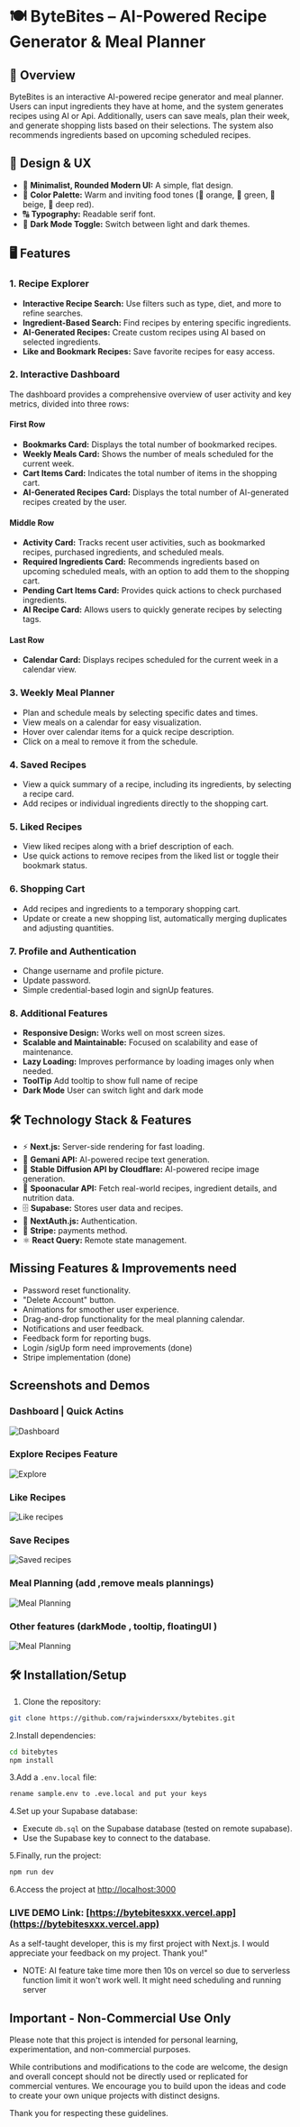 # 🍽️ ByteBites – AI-Powered Recipe Generator & Meal Planner

## 📌 Overview

ByteBites is an interactive AI-powered recipe generator and meal planner. Users can input ingredients they have at home, and the system generates recipes using AI or Api. Additionally, users can save meals, plan their week, and generate shopping lists based on their selections. The system also recommends ingredients based on upcoming scheduled recipes.

## 🎨 Design & UX

- 🏡 **Minimalist, Rounded Modern UI:** A simple, flat design.
- 🎨 **Color Palette:** Warm and inviting food tones (🍊 orange, 🍃 green, 🍯 beige, 🍷 deep red).
- 🔠 **Typography:** Readable serif font.
- 🌙 **Dark Mode Toggle:** Switch between light and dark themes.

## 🖥️ Features

### 1. Recipe Explorer

- **Interactive Recipe Search:** Use filters such as type, diet, and more to refine searches.
- **Ingredient-Based Search:** Find recipes by entering specific ingredients.
- **AI-Generated Recipes:** Create custom recipes using AI based on selected ingredients.
- **Like and Bookmark Recipes:** Save favorite recipes for easy access.

### 2. Interactive Dashboard

The dashboard provides a comprehensive overview of user activity and key metrics, divided into three rows:

#### First Row

- **Bookmarks Card:** Displays the total number of bookmarked recipes.
- **Weekly Meals Card:** Shows the number of meals scheduled for the current week.
- **Cart Items Card:** Indicates the total number of items in the shopping cart.
- **AI-Generated Recipes Card:** Displays the total number of AI-generated recipes created by the user.

#### Middle Row

- **Activity Card:** Tracks recent user activities, such as bookmarked recipes, purchased ingredients, and scheduled meals.
- **Required Ingredients Card:** Recommends ingredients based on upcoming scheduled meals, with an option to add them to the shopping cart.
- **Pending Cart Items Card:** Provides quick actions to check purchased ingredients.
- **AI Recipe Card:** Allows users to quickly generate recipes by selecting tags.

#### Last Row

- **Calendar Card:** Displays recipes scheduled for the current week in a calendar view.

### 3. Weekly Meal Planner

- Plan and schedule meals by selecting specific dates and times.
- View meals on a calendar for easy visualization.
- Hover over calendar items for a quick recipe description.
- Click on a meal to remove it from the schedule.

### 4. Saved Recipes

- View a quick summary of a recipe, including its ingredients, by selecting a recipe card.
- Add recipes or individual ingredients directly to the shopping cart.

### 5. Liked Recipes

- View liked recipes along with a brief description of each.
- Use quick actions to remove recipes from the liked list or toggle their bookmark status.

### 6. Shopping Cart

- Add recipes and ingredients to a temporary shopping cart.
- Update or create a new shopping list, automatically merging duplicates and adjusting quantities.

### 7. Profile and Authentication

- Change username and profile picture.
- Update password.
- Simple credential-based login and signUp features.

### 8. Additional Features

- **Responsive Design:** Works well on most screen sizes.
- **Scalable and Maintainable:** Focused on scalability and ease of maintenance.
- **Lazy Loading:** Improves performance by loading images only when needed.
- **ToolTip** Add tooltip to show full name of recipe
- **Dark Mode** User can switch light and dark mode

## 🛠️ Technology Stack & Features

- ⚡ **Next.js:** Server-side rendering for fast loading.
- 🧠 **Gemani API:** AI-powered recipe text generation.
- 🧠 **Stable Diffusion API by Cloudflare:** AI-powered recipe image generation.
- 🍲 **Spoonacular API:** Fetch real-world recipes, ingredient details, and nutrition data.
- 🗄️ **Supabase:** Stores user data and recipes.
- 🔐 **NextAuth.js:** Authentication.
- 💸 **Stripe:** payments method.
- ⚛️ **React Query:** Remote state management.

## Missing Features & Improvements need

<!-- - Google Login (via NextAuth.js). -->
- Password reset functionality.
- "Delete Account" button.
- Animations for smoother user experience.
- Drag-and-drop functionality for the meal planning calendar.
- Notifications and user feedback.
- Feedback form for reporting bugs.
- Login /sigUp form need improvements (done)
- Stripe implementation (done)

## Screenshots and Demos

### Dashboard | Quick Actins

![Dashboard](./docs//images/dashboard.gif)

### Explore Recipes Feature

![Explore](./docs//images/explore.gif)

### Like Recipes

![Like recipes](./docs//images/like.gif)

### Save Recipes

![Saved recipes](./docs//images/saved.gif)

### Meal Planning (add ,remove meals plannings)

![Meal Planning](./docs//images/mealPlanning.gif)

### Other features (darkMode , tooltip, floatingUI  )

![Meal Planning](./docs//images/otherFeatures.gif)

## 🛠 Installation/Setup

1. Clone the repository:

```sh
git clone https://github.com/rajwindersxxx/bytebites.git
```

2.Install dependencies:

```sh
cd bitebytes
npm install
```

3.Add a `.env.local` file:

```sh
rename sample.env to .eve.local and put your keys
```

4.Set up your Supabase database:

- Execute `db.sql` on the Supabase database (tested on remote supabase).
- Use the Supabase key to connect to the database.

5.Finally, run the project:

```sh
npm run dev
```

6.Access the project at [http://localhost:3000](http://localhost:3000)

### LIVE DEMO Link: [https://bytebitesxxx.vercel.app](https://bytebitesxxx.vercel.app)

As a self-taught developer, this is my first project with Next.js. I would appreciate your feedback on my project. Thank you!"

- NOTE: AI feature take time more then 10s on vercel so due to serverless function limit it won't work well. It might need scheduling and running server

## Important - Non-Commercial Use Only

Please note that this project is intended for personal learning, experimentation, and non-commercial purposes.

While contributions and modifications to the code are welcome, the design and overall concept should not be directly used or replicated for commercial ventures. We encourage you to build upon the ideas and code to create your own unique projects with distinct designs.

Thank you for respecting these guidelines.
